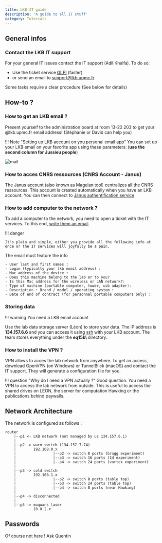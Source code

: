 ```yaml
---
title: LKB IT guide
description: 'A guide to all IT stuff'
category: Tutorials
---
```

## General infos

### Contact the LKB IT support

For your general IT issues contact the IT support (Adil Khalfa). To do so:

- Use the ticket service [GLPI](https://weblkb.lkb.upmc.fr/glpi/)   (faster)
- or send an email to support@lkb.upmc.fr

Some tasks require a clear procedure (See below for details)


## How-to ?

### How to get an LKB email ?

Present yourself to the administration board at room 13-23 203 to get your @lkb.upmc.fr email address! (Stéphanie or David can help you)

!!! Note "Setting up LKB account on you personal email app"
    You can set up your LKB email on your favorite app using these parameters: (**use the second column for Jussieu people**)

![mail](/assets/img/admin/mail_param.png)

### How to acces CNRS ressources (CNRS Account - Janus)

The Janus account (also known as Magelan tool) centralizes all the CNRS ressources. This account is created automatically when you have an LKB account. 
You can then connect to [Janus authentification service](https://magelan.cnrs.fr/).


### How to add computer to the network ?

To add a computer to the network, you need to open a ticket with the IT services. To this end, [write them an email](mailto:support@lkb.upmc.fr).

!!! danger

    It's plain and simple, either you provide all the following info at once or the IT services will joyfully be a pain.

The email must feature the info

```
- User last and first names :
- Login (typically your lkb email address) :
- Mac address of the device :
- Does this machine belong to the lab or to you?
- Is this Mac address for the wireless or LAN network?:
- Type of machine (portable computer, tower, usb adapter):
- Description : Brand / model / operating system :
- Date of end of contract (for personnal portable computers only) :
```

### Storing data
!!! warning
     You need a LKB email account

Use the lab data storage server (Léon) to store your data. The IP address is **134.157.6.6** and you can access it using [ssh](/programming/index.md) with your LKB account. The team stores everything under the **eq15b\\** directory.


### How to install the VPN ?

VPN allows to acces the lab network from anywhere. To get an access, download OpenVPN (on Windows) or TunnelBlick (macOS) and contact the IT support. They will generate a configuration file for you.

!!! question "Why do I need a VPN actually ?"
    Good question. You need a VPN to access the lab network from outside. This is useful to access the shared drives on LEON, the server for computation Hawking or the publications behind paywalls.

## Network Architecture

The network is configured as follows :

```
router
    |--p1 <- LKB network (not managed by us 134.157.6.1)
    |
    |--p2 -> warm switch (134.157.7.74)
    |        192.168.0.x
    |                 |--p2 -> switch 8 ports (bragg experiment)
    |                 |--p3 -> switch 16 ports (1d experiment)
    |                 |--p4 -> switch 24 ports (vortex experiment)
    |                
    |--p3 -> cold switch
    |        192.168.1.x
    |                 |--p2 -> switch 8 ports (table top)
    |                 |--p3 -> switch 24 ports (table top)
    |                 |--p4 -> switch 8 ports (near Hawking)
    |                 
    |--p4 -> disconnected
    |
    |--p5 -> muquans laser
             10.0.2.x
```

## Passwords

Of  course not here ! Ask Quentin
